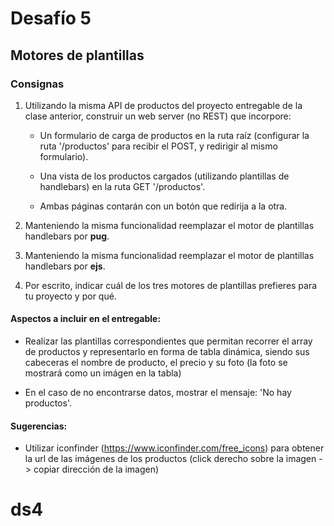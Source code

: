 # Desafío 5
## Motores de plantillas 

### Consignas


1) Utilizando la misma API de productos del proyecto entregable de la clase anterior, construir un web server (no REST) que incorpore:

   - Un formulario de carga de productos en la ruta raíz (configurar la ruta '/productos' para recibir el POST, y redirigir al mismo formulario).

   - Una vista de los productos cargados (utilizando plantillas de handlebars) en la ruta GET '/productos'.

   - Ambas páginas contarán con un botón que redirija a la otra.

2) Manteniendo la misma funcionalidad reemplazar el motor de plantillas handlebars por **pug**.
   
3) Manteniendo la misma funcionalidad reemplazar el motor de plantillas handlebars por **ejs**.

4) Por escrito, indicar cuál de los tres motores de plantillas prefieres para tu proyecto y por qué.

#### Aspectos a incluir en el entregable:

- Realizar las plantillas correspondientes que permitan recorrer el array de productos y representarlo en forma de tabla dinámica, siendo sus cabeceras el nombre de producto, el precio y su foto (la foto se mostrará como un imágen en la tabla)

- En el caso de no encontrarse datos, mostrar el mensaje: 'No hay productos'.

#### Sugerencias:

- Utilizar iconfinder (https://www.iconfinder.com/free_icons) para obtener la url de las imágenes de los productos (click derecho sobre la imagen -> copiar dirección de la imagen)
# ds4
